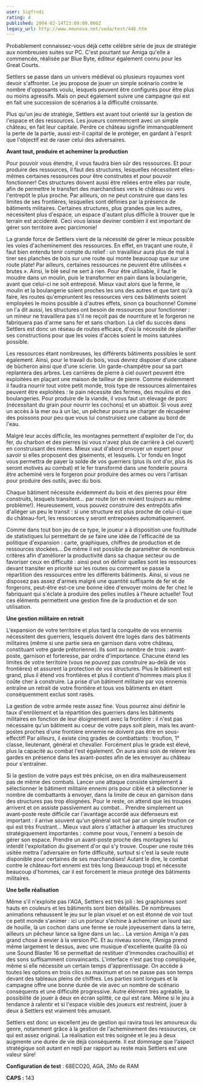 ```yaml
---
user: Sigfrodi
rating: 4
published: 2004-02-14T23:00:00.000Z
legacy_url: http://www.emunova.net/veda/test/446.htm
---
```

Probablement connaissez-vous déjà cette célèbre série de jeux de stratégie aux nombreuses suites sur PC. C'est pourtant sur Amiga qu'elle a commencée, réalisée par Blue Byte, éditeur également connu pour les Great Courts.  

  

Settlers se passe dans un univers médiéval où plusieurs royaumes vont devoir s'affronter. Le jeu propose de jouer un simple scénario contre le nombre d'opposants voulu, lesquels peuvent être configurés pour être plus ou moins agressifs. Mais on peut également suivre une campagne qui est en fait une succession de scénarios à la difficulté croissante.  

  

Plus qu'un jeu de stratégie, Settlers est avant tout orienté sur la gestion de l'espace et des ressources. Les joueurs commencent avec un simple château, en fait leur capitale. Perdre ce château signifie immanquablement la perte de la partie, aussi est-il capital de le protéger, en gardant à l'esprit que l'objectif est de raser celui des adversaires.  

  

**Avant tout, produire et acheminer la production**  

  

Pour pouvoir vous étendre, il vous faudra bien sûr des ressources. Et pour produire des ressources, il faut des structures, lesquelles nécessitent elles-mêmes certaines ressources pour être construites et pour pouvoir fonctionner! Ces structures doivent aussi être reliées entre elles par route, afin de permettre le transfert des marchandises vers le château ou vers l'entrepôt le plus proche. Par ailleurs, on ne peut construire que dans les limites de ses frontières, lesquelles sont définies par la présence de bâtiments militaires. Certaines structures, plus grandes que les autres, nécessitent plus d'espace, un espace d'autant plus difficile à trouver que le terrain est accidenté. Ceci vous laisse deviner combien il est important de gérer son territoire avec parcimonie!  

  

La grande force de Settlers vient de la nécessité de gérer le mieux possible les voies d'acheminement des ressources. En effet, en traçant une route, il faut bien entendu tenir compte du relief : un travailleur aura plus de mal à tirer ses planches de bois sur une route qui monte beaucoup que sur une route plate! Par ailleurs, certaines ressources ne peuvent être utilisées « brutes ». Ainsi, le blé seul ne sert à rien. Pour être utilisable, il faut le moudre dans un moulin, puis le transformer en pain dans la boulangerie, avant que celui-ci ne soit entreposé. Mieux vaut alors que la ferme, le moulin et la boulangerie soient proches les uns des autres et que tant qu'à faire, les routes qu'empruntent les ressources vers ces bâtiments soient employées le moins possible à d'autres effets, sinon ça bouchonne! Comme on l'a dit aussi, les structures ont besoin de ressources pour fonctionner : un mineur ne travaillera pas s'il ne reçoit pas de nourriture et le forgeron ne fabriquera pas d'arme sans fer et sans charbon. La clef du succès dans Settlers est donc un réseau de routes efficace, d'où la nécessité de planifier ses constructions pour que les voies d'accès soient le moins saturées possible.  

  

Les ressources étant nombreuses, les différents bâtiments possibles le sont également. Ainsi, pour le travail du bois, vous devrez disposer d'une cabane de bûcheron ainsi que d'une scierie. Un garde-champêtre pour sa part replantera des arbres. Les carrières de pierre à ciel ouvert peuvent être exploitées en plaçant une maison de tailleur de pierre. Comme évidemment il faudra nourrir tout votre petit monde, trois type de ressources alimentaires peuvent être exploitées : le pain nécessite des fermes, des moulins et des boulangeries. Pour produire de la viande, il vous faut un élevage de porc (nécessitant du grain pour nourrir les cochons) et un abattoir. Si vous avez un accès à la mer ou à un lac, un pêcheur pourra se charger de récupérer des poissons pour peu que vous lui construisiez une cabane au bord de l'eau.  

  

Malgré leur accès difficile, les montagnes permettent d'exploiter de l'or, du fer, du charbon et des pierres (si vous n'avez plus de carrière à ciel ouvert) en construisant des mines. Mieux vaut d'abord envoyer un expert pour savoir si elles proposent des gisements, et lesquels. L'or fondu en lingot vous permettra de payer la solde de vos guerriers (plus ils ont d'or, plus ils seront motivés au combat) et le fer transformé dans une fonderie pourra être acheminé vers le forgeron pour produire des armes ou vers l'artisan pour produire des outils, avec du bois.  

  

Chaque bâtiment nécessite évidemment du bois et des pierres pour être construits, lesquels transitent... par route (on en revient toujours au même problème!). Heureusement, vous pouvez construire des entrepôts afin d'alléger un peu le transit : si une structure est plus proche de celui-ci que du château-fort, les ressources y seront entreposées automatiquement.  

  

Comme dans tout bon jeu de ce type, le joueur a à disposition une foultitude de statistiques lui permettant de se faire une idée de l'efficacité de sa politique d'expansion : carte, graphiques, chiffres de production et de ressources stockées... De même il est possible de paramétrer de nombreux critères afin d'améliorer la productivité dans sa chaque secteur ou de favoriser ceux en difficulté : ainsi peut on définir quelles sont les ressources devant transiter en priorité sur les routes ou comment se passe la répartition des ressources entre les différents bâtiments. Ainsi, si vous ne disposez pas assez d'armes malgré une quantité suffisante de fer et de forgerons, peut-être est-ce une bonne idée d'envoyer moins de fer chez le fabriquant qui s'éclate à produire des pelles inutiles à l'heure actuelle! Tout ces éléments permettent une gestion fine de la production et de son utilisation.  

  

**Une gestion militaire en retrait**  

  

L'expansion de votre territoire et plus tard la conquête de vos ennemis nécessitent des guerriers, lesquels doivent être logés dans des bâtiments militaires (même si une partie sera en garnison dans votre château, constituant votre garde prétorienne). Ils sont au nombre de trois : avant-poste, garnison et forteresse, par ordre d'importance. Chacune étend les limites de votre territoire (vous ne pouvez pas construire au-delà de vos frontières) et assurent la protection de vos structures. Plus le bâtiment est grand, plus il étend vos frontières et plus il contient d'hommes mais plus il coûte cher à construire. La prise d'un bâtiment militaire par vos ennemis entraîne un retrait de votre frontière et tous vos bâtiments en étant conséquemment exclus sont rasés.  

  

La gestion de votre armée reste assez fine. Vous pourrez ainsi définir le taux d'enrôlement et la répartition des guerriers dans les bâtiments militaires en fonction de leur éloignement avec la frontière : il n'est pas nécessaire qu'un bâtiment au coeur de votre pays soit plein, mais les avant-postes proches d'une frontière ennemie ne doivent pas être en sous-effectif! Par ailleurs, il existe cinq grades de combattants : troufion, 1° classe, lieutenant, général et chevalier. Forcément plus le grade est élevé, plus la capacité au combat l'est également. On aura ainsi soin de relever les gardes en présence dans les avant-postes afin de les envoyer au château pour s'entraîner.  

  

Si la gestion de votre pays est très précise, on en dira malheureusement pas de même des combats. Lancer une attaque consiste simplement à sélectionner le bâtiment militaire ennemi pris pour cible et à sélectionner le nombre de combattants à envoyer, dans la limite de ceux en garnison dans des structures pas trop éloignées. Pour le reste, on attend que les troupes arrivent et on assiste passivement au combat... Prendre simplement un avant-poste reste difficile car l'avantage accordé aux défenseurs est important : il arrive souvent qu'un général soit tué par un simple troufion ce qui est très frustrant... Mieux vaut alors s'attacher à attaquer les structures stratégiquement importantes : comme pour vous, l'ennemi a besoin de gérer son espace. Prendre un avant-poste proche des montagnes lui interdit l'exploitation du gisement d'or qui s'y trouve. Couper une route très usitée mettra l'adversaire en forte difficulté, surtout si c'est la seule route disponible pour certaines de ses marchandises! Autant le dire, le combat contre le château-fort ennemi est très long (beaucoup trop) et nécessite beaucoup d'hommes, car il est forcément le mieux protégé des bâtiments militaires.  

  

**Une belle réalisation**  

  

Même s'il n'exploite pas l'AGA, Settlers est très joli : les graphismes sont hauts en couleurs et les bâtiments sont bien détaillés. De nombreuses animations rehaussent le jeu sur le plan visuel et on est étonné de voir tout ce petit monde s'animer : ici un porteur s'échine à acheminer un lourd sac de houille, là un cochon dans une ferme se roule joyeusement dans la terre, ailleurs un pêcheur lance sa ligne dans un lac... La version Amiga n'a pas grand chose à envier à la version PC. Et au niveau sonore, l'Amiga prend même largement le dessus, avec une musique d'excellente qualité (là où une Sound Blaster 16 se permettait de restituer d'immondes crachouillis) et des sons suffisamment convaincants. L'interface n'est pas trop compliquée, même si elle nécessite un certain temps d'apprentissage. On accède à toutes les options en trois clics au maximum et on ne passe pas son temps devant des tableaux pleins de chiffres. Les parties sont longues et la campagne offre une bonne durée de vie avec un nombre de scénario conséquents et une difficulté progressive. Autre élément très agréable, la possibilité de jouer à deux en écran splitté, ce qui est rare. Même si le jeu a tendance à ralentir et si l'espace visible des joueurs est restreint, jouer à deux à Settlers est vraiment très amusant.  

  

Settlers est donc un excellent jeu de gestion qui ravira tous les amoureux du genre, notamment grâce à la gestion de l'acheminement des ressources, ce qui est assez original. La réalisation est très soignée et le jeu à deux augmente une durée de vie déjà conséquente. Il est dommage que l'aspect stratégique soit autant en repli par rapport au reste mais Settlers est une valeur sûre!  

  

**Configuration de test** : 68ECO20, AGA, 2Mo de RAM  

  

**CAPS :** 143